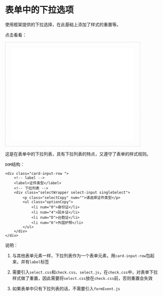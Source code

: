 # 表单中的下拉选项

使用框架提供的下拉选择，在此基础上添加了样式的重置等。

点击看看：

<iframe src="./demo/form/formSelect.html" width="400px" height="300px" frameborder="0" scrolling="no" style="border: 1px dashed #ccc;padding: 20px;"> </iframe>

这是在表单中的下拉列表，具有下拉列表的特点，又遵守了表单的样式规则。

`DOM`结构： 

```
<div class="card-input-row "> 
	<!-- label --> 
	<label>证件类型</label>
	<!-- 下拉列表 -->
	<div class="selectWrapper select-input singleSelect">
	    <p class="selectCopy" num="">请选择证件类型</p> 
		<ul class="optionCopy">
			<li num="0">身份证</li>
			<li num="4">回乡证</li>
			<li num="D">台胞证</li>
			<li num="6">外国护照</li>
		</ul>
	</div>
</div>

```

说明：

1. 与其他表单元素一样，下拉列表作为一个表单元素，用`card-input-row`包起来，并有`label`标签

2. 需要引入`select.css`和`check.css`、`select.js`，在`check.css`中，对表单下拉样式做了重置，因此需要将`select.css`放在`check.css`前，否则重置会失效

3. 如果表单中只有下拉列表的话，不需要引入`formEvent.js`
